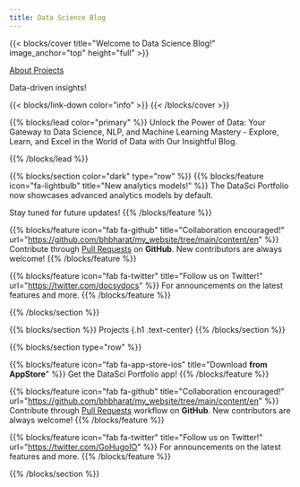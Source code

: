```yaml
---
title: Data Science Blog
---
```


{{< blocks/cover title="Welcome to Data Science Blog!" image_anchor="top" height="full" >}}

<a class="btn btn-lg btn-primary me-3 mb-4" href="/docs/">
  About <i class="fas fa-arrow-alt-circle-right ms-2"></i>
</a>
<a class="btn btn-lg btn-secondary me-3 mb-4" href="/projects/">
  Projects <i class="fas fa-database ms-2 "></i>
</a>
<p class="lead mt-5">Data-driven insights!</p>
{{< blocks/link-down color="info" >}}
{{< /blocks/cover >}}


{{% blocks/lead color="primary" %}}
Unlock the Power of Data: Your Gateway to Data Science, NLP, and Machine Learning Mastery - Explore, Learn, and Excel in the World of Data with Our Insightful Blog.

{{% /blocks/lead %}}

{{% blocks/section color="dark" type="row" %}}
{{% blocks/feature icon="fa-lightbulb" title="New analytics models!" %}}
The DataSci Portfolio now showcases advanced analytics models by default.

Stay tuned for future updates!
{{% /blocks/feature %}}


{{% blocks/feature icon="fab fa-github" title="Collaboration encouraged!" url="https://github.com/bhbharat/my_website/tree/main/content/en" %}}
Contribute through [Pull Requests](https://github.com/bhbharat/my_website/tree/main/content/en) on **GitHub**. New contributors are always welcome!
{{% /blocks/feature %}}


{{% blocks/feature icon="fab fa-twitter" title="Follow us on Twitter!" url="https://twitter.com/docsydocs" %}}
For announcements on the latest features and more.
{{% /blocks/feature %}}


{{% /blocks/section %}}


{{% blocks/section %}}
Projects
{.h1 .text-center}
{{% /blocks/section %}}


{{% blocks/section type="row" %}}

{{% blocks/feature icon="fab fa-app-store-ios" title="Download **from AppStore**" %}}
Get the DataSci Portfolio app!
{{% /blocks/feature %}}

{{% blocks/feature icon="fab fa-github" title="Collaboration encouraged!"
    url="https://github.com/bhbharat/my_website/tree/main/content/en" %}}
Contribute through [Pull Requests](https://github.com/bhbharat/my_website/tree/main/content/en)
workflow on **GitHub**. New contributors are always welcome!
{{% /blocks/feature %}}

{{% blocks/feature icon="fab fa-twitter" title="Follow us on Twitter!"
    url="https://twitter.com/GoHugoIO" %}}
For announcements on the latest features and more.
{{% /blocks/feature %}}

{{% /blocks/section %}}

